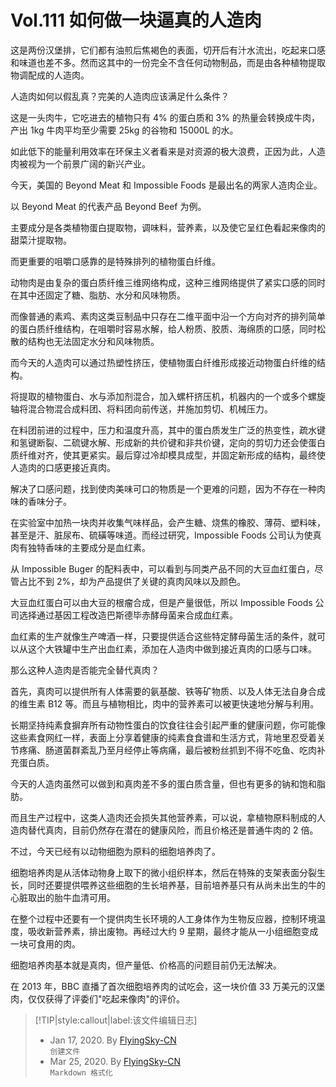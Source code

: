 # Vol.111 如何做一块逼真的人造肉

这是两份汉堡排，它们都有油煎后焦褐色的表面，切开后有汁水流出，吃起来口感和味道也差不多。然而这其中的一份完全不含任何动物制品，而是由各种植物提取物调配成的人造肉。

人造肉如何以假乱真？完美的人造肉应该满足什么条件？

这是一头肉牛，它吃进去的植物只有 4% 的蛋白质和 3% 的热量会转换成牛肉，产出 1kg 牛肉平均至少需要 25kg 的谷物和 15000L 的水。

如此低下的能量利用效率在环保主义者看来是对资源的极大浪费，正因为此，人造肉被视为一个前景广阔的新兴产业。

今天，美国的 Beyond Meat 和 Impossible Foods 是最出名的两家人造肉企业。

以 Beyond Meat 的代表产品 Beyond Beef 为例。

主要成分是各类植物蛋白提取物，调味料，营养素，以及使它呈红色看起来像肉的甜菜汁提取物。

而更重要的咀嚼口感靠的是特殊排列的植物蛋白纤维。

动物肉是由复杂的蛋白质纤维三维网络构成，这种三维网络提供了紧实口感的同时在其中还固定了糖、脂肪、水分和风味物质。

而像普通的素鸡、素肉这类豆制品中只存在二维平面中沿一个方向对齐的排列简单的蛋白质纤维结构，在咀嚼时容易水解，给人粉质、胶质、海绵质的口感，同时松散的结构也无法固定水分和风味物质。

而今天的人造肉可以通过热塑性挤压，使植物蛋白纤维形成接近动物蛋白纤维的结构。

将提取的植物蛋白、水与添加剂混合，加入螺杆挤压机，机器内的一个或多个螺旋轴将混合物混合成料团、将料团向前传送，并施加剪切、机械压力。

在料团前进的过程中，压力和温度升高，其中的蛋白质发生广泛的热变性，疏水键和氢键断裂、二硫键水解、形成新的共价键和非共价键，定向的剪切力还会使蛋白质纤维对齐，使其更紧实。最后穿过冷却模具成型，并固定新形成的结构，最终使人造肉的口感更接近真肉。

解决了口感问题，找到使肉美味可口的物质是一个更难的问题，因为不存在一种肉味的香味分子。

在实验室中加热一块肉并收集气味样品，会产生糖、烧焦的橡胶、薄荷、塑料味，甚至是汗、脏尿布、硫磺等味道。而经过研究，Impossible Foods 公司认为使真肉有独特香味的主要成分是血红素。

从 Impossible Buger 的配料表中，可以看到与同类产品不同的大豆血红蛋白，尽管占比不到 2%，却为产品提供了关键的真肉风味以及颜色。

大豆血红蛋白可以由大豆的根瘤合成，但是产量很低，所以 Impossible Foods 公司选择通过基因工程改造巴斯德毕赤酵母菌来合成血红素。

血红素的生产就像生产啤酒一样，只要提供适合这些特定酵母菌生活的条件，就可以从这个大铁罐中生产出血红素，添加在人造肉中做到接近真肉的口感与口味。

那么这种人造肉是否能完全替代真肉？

首先，真肉可以提供所有人体需要的氨基酸、铁等矿物质、以及人体无法自身合成的维生素 B12 等。而且与植物相比，肉中的营养素可以被更快速地分解与利用。

长期坚持纯素食摒弃所有动物性蛋白的饮食往往会引起严重的健康问题，你可能像这些素食网红一样，表面上分享着健康的纯素食食谱和生活方式，背地里忍受着关节疼痛、肠道菌群紊乱乃至月经停止等病痛，最后被粉丝抓到不得不吃鱼、吃肉补充蛋白质。

今天的人造肉虽然可以做到和真肉差不多的蛋白质含量，但也有更多的钠和饱和脂肪。

而且生产过程中，这类人造肉还会损失其他营养素，可以说，拿植物原料制成的人造肉替代真肉，目前仍然存在潜在的健康风险，而且价格还是普通牛肉的 2 倍。

不过，今天已经有以动物细胞为原料的细胞培养肉了。

细胞培养肉是从活体动物身上取下的微小组织样本，然后在特殊的支架表面分裂生长，同时还要提供喂养这些细胞的生长培养基，目前培养基只有从尚未出生的牛的心脏取出的胎牛血清可用。

在整个过程中还要有一个提供肉生长环境的人工身体作为生物反应器，控制环境温度，吸收新营养素，排出废物。再经过大约 9 星期，最终才能从一小组细胞变成一块可食用的肉。

细胞培养肉基本就是真肉，但产量低、价格高的问题目前仍无法解决。

在 2013 年，BBC 直播了首次细胞培养肉的试吃会，这一块价值 33 万美元的汉堡肉，仅仅获得了评委们"吃起来像肉"的评价。

> [!TIP|style:callout|label:该文件编辑日志]
>
> - Jan 17, 2020. By [FlyingSky-CN](https://github.com/FlyingSky-CN)  
> `创建文件`
> - Mar 25, 2020. By [FlyingSky-CN](https://github.com/FlyingSky-CN)  
> `Markdown 格式化`
